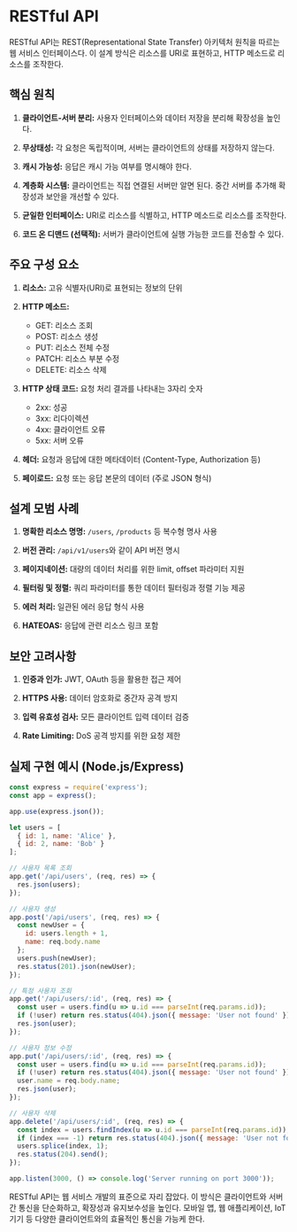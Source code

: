 # RESTful API

RESTful API는 REST(Representational State Transfer) 아키텍처 원칙을 따르는 웹 서비스 인터페이스다. 이 설계 방식은 리소스를 URI로 표현하고, HTTP 메소드로 리소스를 조작한다.

## 핵심 원칙

1. **클라이언트-서버 분리:**
   사용자 인터페이스와 데이터 저장을 분리해 확장성을 높인다.

2. **무상태성:**
   각 요청은 독립적이며, 서버는 클라이언트의 상태를 저장하지 않는다.

3. **캐시 가능성:**
   응답은 캐시 가능 여부를 명시해야 한다.

4. **계층화 시스템:**
   클라이언트는 직접 연결된 서버만 알면 된다. 중간 서버를 추가해 확장성과 보안을 개선할 수 있다.

5. **균일한 인터페이스:**
   URI로 리소스를 식별하고, HTTP 메소드로 리소스를 조작한다.

6. **코드 온 디맨드 (선택적):**
   서버가 클라이언트에 실행 가능한 코드를 전송할 수 있다.

## 주요 구성 요소

1. **리소스:**
   고유 식별자(URI)로 표현되는 정보의 단위

2. **HTTP 메소드:**
   - GET: 리소스 조회
   - POST: 리소스 생성
   - PUT: 리소스 전체 수정
   - PATCH: 리소스 부분 수정
   - DELETE: 리소스 삭제

3. **HTTP 상태 코드:**
   요청 처리 결과를 나타내는 3자리 숫자
   - 2xx: 성공
   - 3xx: 리다이렉션
   - 4xx: 클라이언트 오류
   - 5xx: 서버 오류

4. **헤더:**
   요청과 응답에 대한 메타데이터 (Content-Type, Authorization 등)

5. **페이로드:**
   요청 또는 응답 본문의 데이터 (주로 JSON 형식)

## 설계 모범 사례

1. **명확한 리소스 명명:**
   `/users`, `/products` 등 복수형 명사 사용

2. **버전 관리:**
   `/api/v1/users`와 같이 API 버전 명시

3. **페이지네이션:**
   대량의 데이터 처리를 위한 limit, offset 파라미터 지원

4. **필터링 및 정렬:**
   쿼리 파라미터를 통한 데이터 필터링과 정렬 기능 제공

5. **에러 처리:**
   일관된 에러 응답 형식 사용

6. **HATEOAS:**
   응답에 관련 리소스 링크 포함

## 보안 고려사항

1. **인증과 인가:**
   JWT, OAuth 등을 활용한 접근 제어

2. **HTTPS 사용:**
   데이터 암호화로 중간자 공격 방지

3. **입력 유효성 검사:**
   모든 클라이언트 입력 데이터 검증

4. **Rate Limiting:**
   DoS 공격 방지를 위한 요청 제한

## 실제 구현 예시 (Node.js/Express)

```javascript
const express = require('express');
const app = express();

app.use(express.json());

let users = [
  { id: 1, name: 'Alice' },
  { id: 2, name: 'Bob' }
];

// 사용자 목록 조회
app.get('/api/users', (req, res) => {
  res.json(users);
});

// 사용자 생성
app.post('/api/users', (req, res) => {
  const newUser = {
    id: users.length + 1,
    name: req.body.name
  };
  users.push(newUser);
  res.status(201).json(newUser);
});

// 특정 사용자 조회
app.get('/api/users/:id', (req, res) => {
  const user = users.find(u => u.id === parseInt(req.params.id));
  if (!user) return res.status(404).json({ message: 'User not found' });
  res.json(user);
});

// 사용자 정보 수정
app.put('/api/users/:id', (req, res) => {
  const user = users.find(u => u.id === parseInt(req.params.id));
  if (!user) return res.status(404).json({ message: 'User not found' });
  user.name = req.body.name;
  res.json(user);
});

// 사용자 삭제
app.delete('/api/users/:id', (req, res) => {
  const index = users.findIndex(u => u.id === parseInt(req.params.id));
  if (index === -1) return res.status(404).json({ message: 'User not found' });
  users.splice(index, 1);
  res.status(204).send();
});

app.listen(3000, () => console.log('Server running on port 3000'));
```

RESTful API는 웹 서비스 개발의 표준으로 자리 잡았다. 이 방식은 클라이언트와 서버 간 통신을 단순화하고, 확장성과 유지보수성을 높인다. 모바일 앱, 웹 애플리케이션, IoT 기기 등 다양한 클라이언트와의 효율적인 통신을 가능케 한다.
